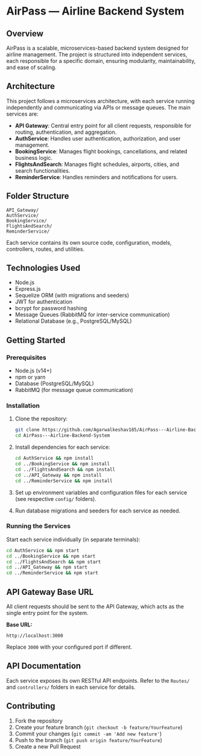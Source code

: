 # AirPass — Airline Backend System

## Overview

AirPass is a scalable, microservices-based backend system designed for airline management. The project is structured into independent services, each responsible for a specific domain, ensuring modularity, maintainability, and ease of scaling.

## Architecture

This project follows a microservices architecture, with each service running independently and communicating via APIs or message queues. The main services are:

- **API Gateway**: Central entry point for all client requests, responsible for routing, authentication, and aggregation.
- **AuthService**: Handles user authentication, authorization, and user management.
- **BookingService**: Manages flight bookings, cancellations, and related business logic.
- **FlightsAndSearch**: Manages flight schedules, airports, cities, and search functionalities.
- **ReminderService**: Handles reminders and notifications for users.

## Folder Structure

```
API_Gateway/
AuthService/
BookingService/
FlightsAndSearch/
ReminderService/
```

Each service contains its own source code, configuration, models, controllers, routes, and utilities.

## Technologies Used

- Node.js
- Express.js
- Sequelize ORM (with migrations and seeders)
- JWT for authentication
- bcrypt for password hashing
- Message Queues (RabbitMQ for inter-service communication)
- Relational Database (e.g., PostgreSQL/MySQL)

## Getting Started

### Prerequisites

- Node.js (v14+)
- npm or yarn
- Database (PostgreSQL/MySQL)
- RabbitMQ (for message queue communication)

### Installation

1. Clone the repository:
   ```sh
   git clone https://github.com/Agarwalkeshav185/AirPass---Airline-Backend-System.git
   cd AirPass---Airline-Backend-System
   ```

2. Install dependencies for each service:
   ```sh
   cd AuthService && npm install
   cd ../BookingService && npm install
   cd ../FlightsAndSearch && npm install
   cd ../API_Gateway && npm install
   cd ../ReminderService && npm install
   ```

3. Set up environment variables and configuration files for each service (see respective `config/` folders).

4. Run database migrations and seeders for each service as needed.

### Running the Services

Start each service individually (in separate terminals):

```sh
cd AuthService && npm start
cd ../BookingService && npm start
cd ../FlightsAndSearch && npm start
cd ../API_Gateway && npm start
cd ../ReminderService && npm start
```



## API Gateway Base URL

All client requests should be sent to the API Gateway, which acts as the single entry point for the system.

**Base URL:**

```
http://localhost:3000
```

Replace `3000` with your configured port if different.

## API Documentation

Each service exposes its own RESTful API endpoints. Refer to the `Routes/` and `controllers/` folders in each service for details.

## Contributing

1. Fork the repository
2. Create your feature branch (`git checkout -b feature/YourFeature`)
3. Commit your changes (`git commit -am 'Add new feature'`)
4. Push to the branch (`git push origin feature/YourFeature`)
5. Create a new Pull Request

